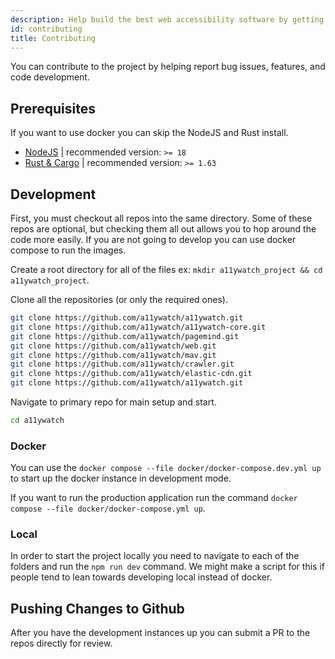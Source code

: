 ```yaml
---
description: Help build the best web accessibility software by getting in on the code! Steps on installation and building for development. 
id: contributing
title: Contributing
---
```


You can contribute to the project by helping report bug issues, features, and code development.

## Prerequisites

If you want to use docker you can skip the NodeJS and Rust install.

- [NodeJS](https://nodejs.org/) | recommended version: `>= 18` 
- [Rust & Cargo](https://doc.rust-lang.org/cargo/getting-started/installation.html) | recommended version: `>= 1.63`

## Development

First, you must checkout all repos into the same directory. Some of these repos are optional, but checking them all out allows you to hop around the code more easily. If you are not going to develop you can use docker compose to run the images.

Create a root directory for all of the files ex: `mkdir a11ywatch_project && cd a11ywatch_project`.


Clone all the repositories (or only the required ones).

```sh
git clone https://github.com/a11ywatch/a11ywatch.git
git clone https://github.com/a11ywatch/a11ywatch-core.git
git clone https://github.com/a11ywatch/pagemind.git
git clone https://github.com/a11ywatch/web.git
git clone https://github.com/a11ywatch/mav.git
git clone https://github.com/a11ywatch/crawler.git
git clone https://github.com/a11ywatch/elastic-cdn.git
git clone https://github.com/a11ywatch/a11ywatch.git
```

Navigate to primary repo for main setup and start.

```sh
cd a11ywatch
```

### Docker

You can use the `docker compose --file docker/docker-compose.dev.yml up` to start up the docker instance in development mode.

If you want to run the production application run the command `docker compose --file docker/docker-compose.yml up`.

### Local

In order to start the project locally you need to navigate to each of the folders and run the `npm run dev` command. We might make a script for this if people tend to lean
towards developing local instead of docker.

## Pushing Changes to Github

After you have the development instances up you can submit a PR to the repos directly for review.
